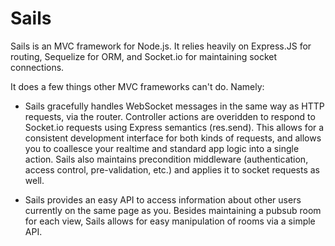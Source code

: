 Sails
====

Sails is an MVC framework for Node.js.  It relies heavily on Express.JS for routing, Sequelize for ORM, and Socket.io for maintaining socket connections.

It does a few things other MVC frameworks can't do.  Namely:

- Sails gracefully handles WebSocket messages in the same way as HTTP requests, via the router.  Controller actions are overidden to respond to Socket.io requests using Express semantics (res.send).  This allows for a consistent development interface for both kinds of requests, and allows you to coallesce your realtime and standard app logic into a single action.  Sails also maintains precondition middleware (authentication, access control, pre-validation, etc.) and applies it to socket requests as well.

- Sails provides an easy API to access information about other users currently on the same page as you.  Besides maintaining a pubsub room for each view, Sails allows for easy manipulation of rooms via a simple API.